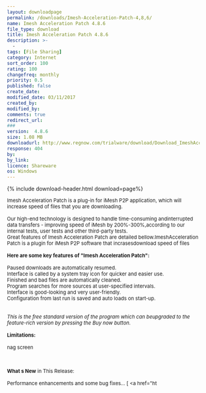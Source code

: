 ```yaml
---
layout: downloadpage
permalink: /downloads/Imesh-Acceleration-Patch-4,8,6/
name: Imesh Acceleration Patch 4.8.6
file_type: download
title: Imesh Acceleration Patch 4.8.6
description: >-
  -
tags: [File Sharing]
category: Internet
sort_order: 100
rating: 100
changefreq: monthly
priority: 0.5
published: false
create_date: 
modified_date: 03/11/2017
created_by: 
modified_by: 
comments: true
redirect_url: 
### 
version:  4.8.6
size: 1.08 MB
downloadurl: http://www.regnow.com/trialware/download/Download_ImeshAccelerationPatch_installer.exe?item=12769 3&affiliate=22260
response: 404
by: 
by_link: 
licence: Shareware
os: Windows
---
```


{% include download-header.html download=page%}

<p style="fix-download-text !important">
<p><font size="2"><p>Imesh Acceleration Patch is a plug-in for iMesh P2P application, which will increase speed of files that you are downloading. <br />
<br />
Our high-end technology is designed to handle time-consuming andinterrupted data transfers - improving speed of iMesh by 200%-300%,according to our internal tests, user tests and other third-party tests.<br />
Great features of Imesh Acceleration Patch are detailed bellow.ImeshAcceleration Patch is a plugin for iMesh P2P software that incrasesdownload speed of files<br />
<br />
<span><strong>Here are some key features of "Imesh Acceleration Patch":</strong></span><br />
<br />
Paused downloads are automatically resumed.<br />
Interface is called by a system tray icon for quicker and easier use. <br />
Finished and bad files are automatically cleaned. <br />
Program searches for more sources at user-specified intervals.<br />
Interface is good-looking and very user-friendly.<br />
Configuration from last run is saved and auto loads on start-up.<br />
<br />
<br />
<em>This is the free standard version of the program which can beupgraded to the feature-rich version by pressing the Buy now button.</em><br />
<br />
<span><strong>Limitations:</strong></span><br />
<br />
nag screen</p>
<div class="celltext_big"><br />
<br />
<strong>What s New</strong> in This Release:<br />
<br />
Performance enhancements and some bug fixes... [ &lt;a href="ht</div></p></p>

